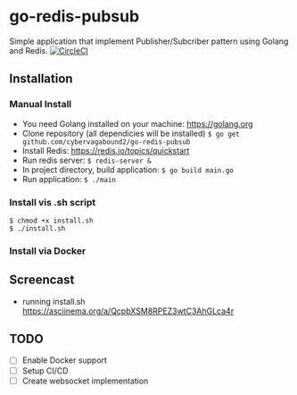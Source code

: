 # go-redis-pubsub
Simple application that implement Publisher/Subcriber pattern using Golang and Redis.
[![CircleCI](https://circleci.com/gh/cybervagabound2/go-redis-pubsub/tree/master.svg?style=svg)](https://circleci.com/gh/cybervagabound2/go-redis-pubsub/tree/master)
## Installation

### Manual Install
- You need Golang installed on your machine:
https://golang.org
- Clone repository (all dependicies will be installed)
`$ go get github.com/cybervagabound2/go-redis-pubsub`
- Install Redis: https://redis.io/topics/quickstart
- Run redis server:
`$ redis-server &`
- In project directory, build application:
`$ go build main.go`
- Run application:
`$ ./main`

### Install vis .sh script
`$ chmod +x install.sh`  
`$ ./install.sh`

### Install via Docker

## Screencast
- running install.sh
https://asciinema.org/a/QcpbXSM8RPEZ3wtC3AhGLca4r
## TODO
- [ ] Enable Docker support
- [ ] Setup CI/CD
- [ ] Create websocket implementation

